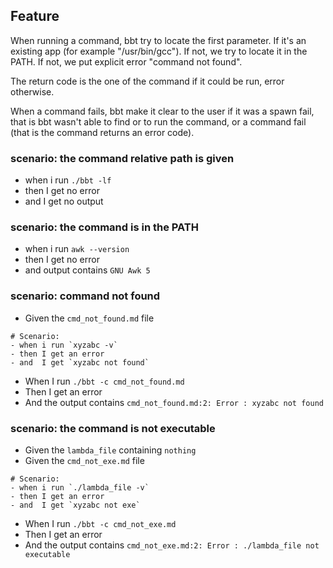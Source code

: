 ## Feature

When running a command, bbt try to locate the first parameter. 
If it's an existing app (for example "/usr/bin/gcc").
If not, we try to locate it in the PATH. 
If not, we put explicit error "command not found".

The return code is the one of the command if it could be run, error otherwise.

When a command fails, bbt make it clear to the user if it was a spawn fail, that is bbt wasn't able to find or to run the command, or a command fail (that is the command returns an error code).

### scenario: the command relative path is given
- when i run `./bbt -lf`
- then I get no error
- and  I get no output

### scenario: the command is in the PATH
- when i run `awk --version`
- then I get no error
- and  output contains `GNU Awk 5`

### scenario: command not found
- Given the `cmd_not_found.md` file 
~~~ 
# Scenario:
- when i run `xyzabc -v`
- then I get an error
- and  I get `xyzabc not found`
~~~ 
- When I run `./bbt -c cmd_not_found.md`
- Then I get an error
- And  the output contains `cmd_not_found.md:2: Error : xyzabc not found`

### scenario: the command is not executable
- Given the `lambda_file` containing `nothing`
- Given the `cmd_not_exe.md` file 
~~~ 
# Scenario:
- when i run `./lambda_file -v`
- then I get an error
- and  I get `xyzabc not exe`
~~~ 
- When I run `./bbt -c cmd_not_exe.md`
- Then I get an error
- And  the output contains `cmd_not_exe.md:2: Error : ./lambda_file not executable`
